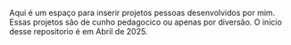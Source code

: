 Aqui é um espaço para inserir projetos pessoas desenvolvidos por mim. Essas projetos são de cunho pedagocico ou apenas por diversão.
O inicio desse repositorio é em Abril de 2025.
